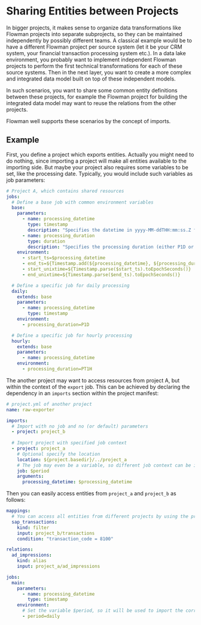 # Sharing Entities between Projects

In bigger projects, it makes sense to organize data transformations like Flowman projects into separate subprojects,
so they can be maintained independently by possibly different teams. A classical example would be to have a different
Flowman project per source system (let it be your CRM system, your financial transaction processing system etc.).
In a data lake environment, you probably want to implement independent Flowman projects to perform the first
technical transformations for each of these source systems. Then in the next layer, you want to create a more
complex and integrated data model built on top of these independent models.

In such scenarios, you want to share some common entity definitions between these projects, for example the Flowman
project for building the integrated data model may want to reuse the relations from the other projects. 

Flowman well supports these scenarios by the concept of imports.

## Example

First, you define a project which exports entities. Actually you might need to do nothing, since importing a project
will make all entities available to the importing side. But maybe your project also requires some variables to be
set, like the processing date. Typically, you would include such variables as job parameters: 
```yaml
# Project A, which contains shared resources 
jobs:
  # Define a base job with common environment variables  
  base:
    parameters:
      - name: processing_datetime
        type: timestamp
        description: "Specifies the datetime in yyyy-MM-ddTHH:mm:ss.Z for which the result will be generated"
      - name: processing_duration
        type: duration
        description: "Specifies the processing duration (either P1D or PT1H)"
    environment:
      - start_ts=$processing_datetime
      - end_ts=${Timestamp.add(${processing_datetime}, ${processing_duration})}
      - start_unixtime=${Timestamp.parse($start_ts).toEpochSeconds()}
      - end_unixtime=${Timestamp.parse($end_ts).toEpochSeconds()}

  # Define a specific job for daily processing
  daily:
    extends: base  
    parameters:
      - name: processing_datetime
        type: timestamp
    environment:
      - processing_duration=P1D 

  # Define a specific job for hourly processing
  hourly:
    extends: base
    parameters:
      - name: processing_datetime
    environment:
      - processing_duration=PT1H
```

The another project may want to access resources from project A, but within the context of the `export` job. This
can be achieved by declaring the dependency in an `imports` section within the project manifest:

```yaml
# project.yml of another project
name: raw-exporter

imports:
  # Import with no job and no (or default) parameters
  - project: project_b
    
  # Import project with specified job context
  - project: project_a
    # Optional specify the location
    location: ${project.basedir}/../project_a
    # The job may even be a variable, so different job context can be imported
    job: $period
    arguments:
      processing_datetime: $processing_datetime
```
Then you can easily access entities from `project_a` and `project_b` as follows:

```yaml
mappings:
  # You can access all entities from different projects by using the project name followed by a slash ("/")  
  sap_transactions:
    kind: filter
    input: project_b/transactions
    condition: "transaction_code = 8100"

relations:
  ad_impressions:
    kind: alias
    input: project_a/ad_impressions

jobs:
  main:
    parameters:
      - name: processing_datetime
        type: timestamp
    environment:
      # Set the variable $period, so it will be used to import the correct job
      - period=daily
```
